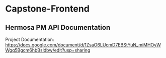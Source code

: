 # Capstone-Frontend

## Hermosa PM API Documentation

Project Documentation: https://docs.google.com/document/d/1ZsaO6LUcmD7EBStYuN_miMHOyWWgq5Bgcm6hbBsldbw/edit?usp=sharing